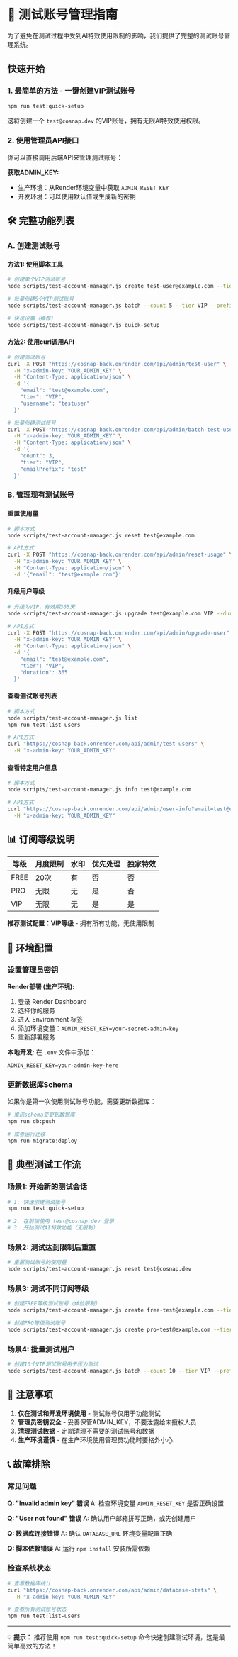 # 🧪 测试账号管理指南

为了避免在测试过程中受到AI特效使用限制的影响，我们提供了完整的测试账号管理系统。

## 快速开始

### 1. 最简单的方法 - 一键创建VIP测试账号
```bash
npm run test:quick-setup
```
这将创建一个 `test@cosnap.dev` 的VIP账号，拥有无限AI特效使用权限。

### 2. 使用管理员API接口

你可以直接调用后端API来管理测试账号：

**获取ADMIN_KEY:**
- 生产环境：从Render环境变量中获取 `ADMIN_RESET_KEY`
- 开发环境：可以使用默认值或生成新的密钥

## 🛠 完整功能列表

### A. 创建测试账号

#### 方法1: 使用脚本工具
```bash
# 创建单个VIP测试账号
node scripts/test-account-manager.js create test-user@example.com --tier VIP

# 批量创建5个VIP测试账号
node scripts/test-account-manager.js batch --count 5 --tier VIP --prefix testuser

# 快速设置（推荐）
node scripts/test-account-manager.js quick-setup
```

#### 方法2: 使用curl调用API
```bash
# 创建测试账号
curl -X POST "https://cosnap-back.onrender.com/api/admin/test-user" \
  -H "x-admin-key: YOUR_ADMIN_KEY" \
  -H "Content-Type: application/json" \
  -d '{
    "email": "test@example.com",
    "tier": "VIP",
    "username": "testuser"
  }'

# 批量创建测试账号
curl -X POST "https://cosnap-back.onrender.com/api/admin/batch-test-users" \
  -H "x-admin-key: YOUR_ADMIN_KEY" \
  -H "Content-Type: application/json" \
  -d '{
    "count": 3,
    "tier": "VIP",
    "emailPrefix": "test"
  }'
```

### B. 管理现有测试账号

#### 重置使用量
```bash
# 脚本方式
node scripts/test-account-manager.js reset test@example.com

# API方式
curl -X POST "https://cosnap-back.onrender.com/api/admin/reset-usage" \
  -H "x-admin-key: YOUR_ADMIN_KEY" \
  -H "Content-Type: application/json" \
  -d '{"email": "test@example.com"}'
```

#### 升级用户等级
```bash
# 升级为VIP，有效期365天
node scripts/test-account-manager.js upgrade test@example.com VIP --duration 365

# API方式
curl -X POST "https://cosnap-back.onrender.com/api/admin/upgrade-user" \
  -H "x-admin-key: YOUR_ADMIN_KEY" \
  -H "Content-Type: application/json" \
  -d '{
    "email": "test@example.com",
    "tier": "VIP",
    "duration": 365
  }'
```

#### 查看测试账号列表
```bash
# 脚本方式
node scripts/test-account-manager.js list
npm run test:list-users

# API方式
curl "https://cosnap-back.onrender.com/api/admin/test-users" \
  -H "x-admin-key: YOUR_ADMIN_KEY"
```

#### 查看特定用户信息
```bash
# 脚本方式
node scripts/test-account-manager.js info test@example.com

# API方式
curl "https://cosnap-back.onrender.com/api/admin/user-info?email=test@example.com" \
  -H "x-admin-key: YOUR_ADMIN_KEY"
```

## 📊 订阅等级说明

| 等级 | 月度限制 | 水印 | 优先处理 | 独家特效 |
|------|----------|------|----------|----------|
| FREE | 20次 | 有 | 否 | 否 |
| PRO | 无限 | 无 | 是 | 否 |
| VIP | 无限 | 无 | 是 | 是 |

**推荐测试配置：VIP等级** - 拥有所有功能，无使用限制

## 🔧 环境配置

### 设置管理员密钥

**Render部署 (生产环境):**
1. 登录 Render Dashboard
2. 选择你的服务
3. 进入 Environment 标签
4. 添加环境变量：`ADMIN_RESET_KEY=your-secret-admin-key`
5. 重新部署服务

**本地开发:**
在 `.env` 文件中添加：
```env
ADMIN_RESET_KEY=your-admin-key-here
```

### 更新数据库Schema

如果你是第一次使用测试账号功能，需要更新数据库：
```bash
# 推送schema变更到数据库
npm run db:push

# 或者运行迁移
npm run migrate:deploy
```

## 🎯 典型测试工作流

### 场景1: 开始新的测试会话
```bash
# 1. 快速创建测试账号
npm run test:quick-setup

# 2. 在前端使用 test@cosnap.dev 登录
# 3. 开始测试AI特效功能（无限制）
```

### 场景2: 测试达到限制后重置
```bash
# 重置测试账号的使用量
node scripts/test-account-manager.js reset test@cosnap.dev
```

### 场景3: 测试不同订阅等级
```bash
# 创建FREE等级测试账号（体验限制）
node scripts/test-account-manager.js create free-test@example.com --tier FREE

# 创建PRO等级测试账号
node scripts/test-account-manager.js create pro-test@example.com --tier PRO
```

### 场景4: 批量测试用户
```bash
# 创建10个VIP测试账号用于压力测试
node scripts/test-account-manager.js batch --count 10 --tier VIP --prefix load-test
```

## 🚨 注意事项

1. **仅在测试和开发环境使用** - 测试账号仅用于功能测试
2. **管理员密钥安全** - 妥善保管ADMIN_KEY，不要泄露给未授权人员  
3. **清理测试数据** - 定期清理不需要的测试账号和数据
4. **生产环境谨慎** - 在生产环境使用管理员功能时要格外小心

## 📞 故障排除

### 常见问题

**Q: "Invalid admin key" 错误**
A: 检查环境变量 `ADMIN_RESET_KEY` 是否正确设置

**Q: "User not found" 错误** 
A: 确认用户邮箱拼写正确，或先创建用户

**Q: 数据库连接错误**
A: 确认 `DATABASE_URL` 环境变量配置正确

**Q: 脚本依赖错误**
A: 运行 `npm install` 安装所需依赖

### 检查系统状态
```bash
# 查看数据库统计
curl "https://cosnap-back.onrender.com/api/admin/database-stats" \
  -H "x-admin-key: YOUR_ADMIN_KEY"

# 查看所有测试账号状态
npm run test:list-users
```

---

💡 **提示：** 推荐使用 `npm run test:quick-setup` 命令快速创建测试环境，这是最简单高效的方法！